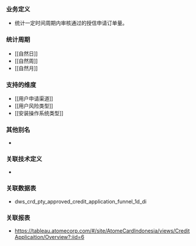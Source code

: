 ### 业务定义

* 统计一定时间周期内审核通过的授信申请订单量。
### 统计周期

* [[自然日]]
* [[自然周]]
* [[自然月]]
### 支持的维度

* [[用户申请渠道]]
* [[用户风险类型]]
* [[安装操作系统类型]]
### 其他别名

* 
### 关联技术定义

* 
### 关联数据表

* dws_crd_pty_approved_credit_application_funnel_1d_di
### 关联报表
* https://tableau.atomecorp.com/#/site/AtomeCardIndonesia/views/CreditApplicaition/Overview?:iid=6